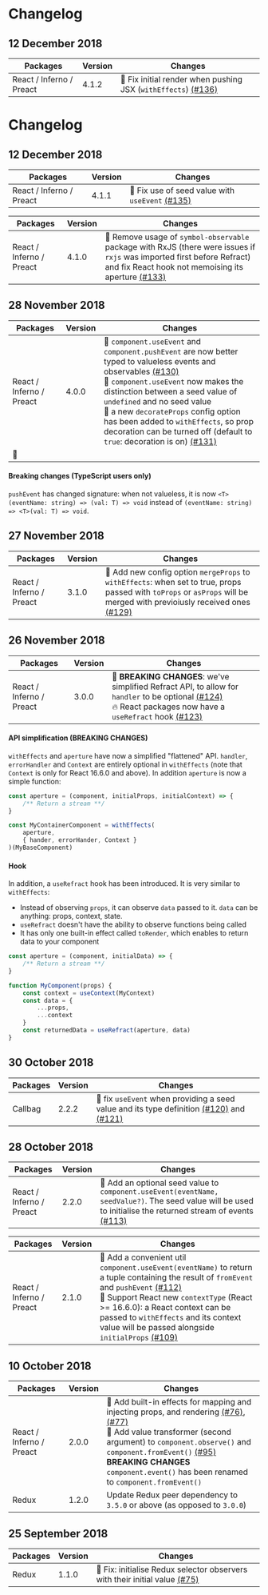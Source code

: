 <!-- prettier-ignore-start -->
# Changelog

## 12 December 2018

| Packages | Version | Changes |
| --- | --- | --- |
| React / Inferno / Preact | 4.1.2 | :bug: Fix initial render when pushing JSX (`withEffects`) [(#136)](https://github.com/fanduel-oss/refract/pull/136) |



# Changelog

## 12 December 2018

| Packages | Version | Changes |
| --- | --- | --- |
| React / Inferno / Preact | 4.1.1 | :bug: Fix use of seed value with `useEvent` [(#135)](https://github.com/fanduel-oss/refract/pull/135)  |

| Packages | Version | Changes |
| --- | --- | --- |
| React / Inferno / Preact | 4.1.0 | :bug: Remove usage of `symbol-observable` package with RxJS (there were issues if `rxjs` was imported first before Refract) and fix React hook not memoising its aperture [(#133)](https://github.com/fanduel-oss/refract/pull/133)  |

## 28 November 2018

| Packages | Version | Changes |
| --- | --- | --- |
| React / Inferno / Preact | 4.0.0 | :rocket: `component.useEvent` and `component.pushEvent` are now better typed to valueless events and observables [(#130)](https://github.com/fanduel-oss/refract/pull/130)<br>:bug: `component.useEvent` now makes the distinction between a seed value of `undefined` and no seed value<br>:rocket: a new `decorateProps` config option has been added to `withEffects`, so prop decoration can be turned off (default to `true`: decoration is on) [(#131)](https://github.com/fanduel-oss/refract/pull/131)
:rocket:  |

#### Breaking changes (TypeScript users only)

`pushEvent` has changed signature: when not valueless, it is now `<T>(eventName: string) => (val: T) => void` instead of `(eventName: string) => <T>(val: T) => void`.

## 27 November 2018

| Packages | Version | Changes |
| --- | --- | --- |
| React / Inferno / Preact | 3.1.0 | :rocket: Add new config option `mergeProps` to `withEffects`: when set to true, props passed with `toProps` or `asProps` will be merged with previoiusly received ones [(#129)](https://github.com/fanduel-oss/refract/pull/129) |

## 26 November 2018

| Packages | Version | Changes |
| --- | --- | --- |
| React / Inferno / Preact | 3.0.0 | :rocket: **BREAKING CHANGES**: we've simplified Refract API, to allow for `handler` to be optional [(#124)](https://github.com/fanduel-oss/refract/pull/124)<br>:fire: React packages now have a `useRefract` hook [(#123)](https://github.com/fanduel-oss/refract/pull/123) |

#### API simplification (BREAKING CHANGES)

`withEffects` and `aperture` have now a simplified "flattened" API. `handler`, `errorHandler` and `Context` are entirely optional in `withEffects` (note that `Context` is only for React 16.6.0 and above). In addition `aperture` is now a simple function:

```js
const aperture = (component, initialProps, initialContext) => {
    /** Return a stream **/
}

const MyContainerComponent = withEffects(
    aperture,
    { hander, errorHander, Context }
)(MyBaseComponent)
```

#### Hook

In addition, a `useRefract` hook has been introduced. It is very similar to `withEffects`:
- Instead of observing `props`, it can observe `data` passed to it. `data` can be anything: props, context, state.
- `useRefract` doesn't have the ability to observe functions being called
- It has only one built-in effect called `toRender`, which enables to return data to your component

```js
const aperture = (component, initialData) => {
    /** Return a stream **/
}

function MyComponent(props) {
    const context = useContext(MyContext)
    const data = {
        ...props,
        ...context
    }
    const returnedData = useRefract(aperture, data)
}
```


## 30 October 2018

| Packages | Version | Changes |
| --- | --- | --- |
| Callbag | 2.2.2 | :bug: fix `useEvent` when providing a seed value and its type definition [(#120)](https://github.com/fanduel-oss/refract/pull/120) and [(#121)](https://github.com/fanduel-oss/refract/pull/121) |

## 28 October 2018

| Packages | Version | Changes |
| --- | --- | --- |
| React / Inferno / Preact | 2.2.0 | :rocket: Add an optional seed value to `component.useEvent(eventName, seedValue?)`. The seed value will be used to initialise the returned stream of events [(#113)](https://github.com/fanduel-oss/refract/pull/113) |

| Packages | Version | Changes |
| --- | --- | --- |
| React / Inferno / Preact | 2.1.0 | :rocket: Add a convenient util `component.useEvent(eventName)` to return a tuple containing the result of `fromEvent` and `pushEvent` [(#112)](https://github.com/fanduel-oss/refract/pull/112)<br>:rocket: Support React new `contextType` (React >= 16.6.0): a React context can be passed to `withEffects` and its context value will be passed alongside `initialProps` [(#109)](https://github.com/fanduel-oss/refract/pull/109) |

## 10 October 2018

| Packages | Version | Changes |
| --- | --- | --- |
| React / Inferno / Preact | 2.0.0 | :rocket: Add built-in effects for mapping and injecting props, and rendering [(#76)](https://github.com/fanduel-oss/refract/pull/76), [(#77)](https://github.com/fanduel-oss/refract/pull/77)<br>:rocket: Add value transformer (second argument) to `component.observe()` and `component.fromEvent()` [(#95)](https://github.com/fanduel-oss/refract/pull/95)<br>**BREAKING CHANGES** `component.event()` has been renamed to `component.fromEvent()` |
| Redux | 1.2.0 | Update Redux peer dependency to `3.5.0` or above (as opposed to `3.0.0`) |

## 25 September 2018

| Packages | Version | Changes |
| --- | --- | --- |
| Redux | 1.1.0 | :bug: Fix: initialise Redux selector observers with their initial value [(#75)](https://github.com/fanduel-oss/refract/pull/75) |
<!-- prettier-ignore-end -->
